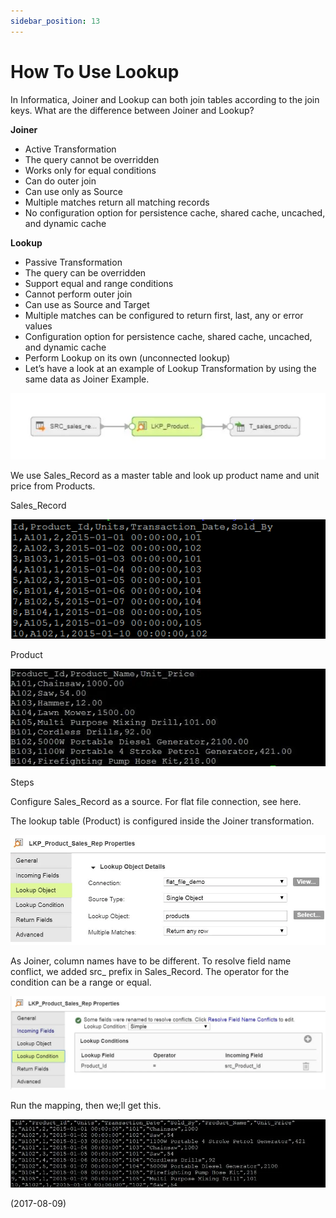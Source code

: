 ```yaml
---
sidebar_position: 13
---
```


# How To Use Lookup

In Informatica, Joiner and Lookup can both join tables according to the join keys. What are the difference between Joiner and Lookup?

**Joiner**

- Active Transformation
- The query cannot be overridden
- Works only for equal conditions
- Can do outer join
- Can use only as Source
- Multiple matches return all matching records
- No configuration option for persistence cache, shared cache, uncached, and dynamic cache

**Lookup**

- Passive Transformation
- The query can be overridden
- Support equal and range conditions
- Cannot perform outer join
- Can use as Source and Target
- Multiple matches can be configured to return first, last, any or error values
- Configuration option for persistence cache, shared cache, uncached, and dynamic cache
- Perform Lookup on its own (unconnected lookup)
- Let’s have a look at an example of Lookup Transformation by using the same data as Joiner Example.

![img](./img/13/img-1.webp)

We use Sales_Record as a master table and look up product name and unit price from Products.

Sales_Record

![img](./img/13/img-2.webp)

Product

![img](./img/13/img-3.webp)

Steps

Configure Sales_Record as a source. For flat file connection, see here.

The lookup table (Product) is configured inside the Joiner transformation.

![img](./img/13/img-4.webp)

As Joiner, column names have to be different. To resolve field name conflict, we added src\_ prefix in Sales_Record. The operator for the condition can be a range or equal.

![img](./img/13/img-5.webp)

Run the mapping, then we;ll get this.

![img](./img/13/img-6.webp)

(2017-08-09)
